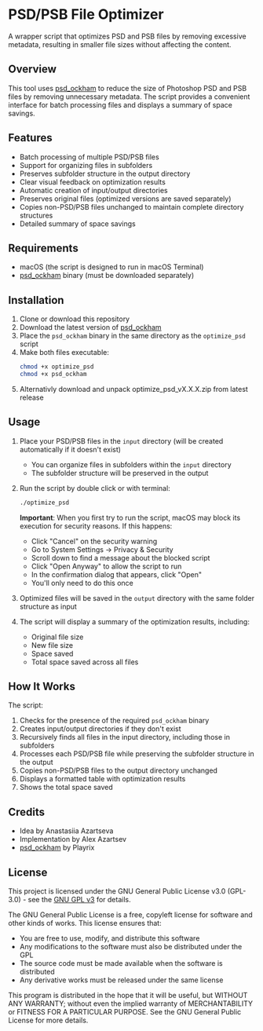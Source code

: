 # PSD/PSB File Optimizer

A wrapper script that optimizes PSD and PSB files by removing excessive metadata, resulting in smaller file sizes without affecting the content.

## Overview

This tool uses [psd_ockham](https://github.com/Playrix/psd_ockham) to reduce the size of Photoshop PSD and PSB files by removing unnecessary metadata. The script provides a convenient interface for batch processing files and displays a summary of space savings.

## Features

- Batch processing of multiple PSD/PSB files
- Support for organizing files in subfolders
- Preserves subfolder structure in the output directory
- Clear visual feedback on optimization results
- Automatic creation of input/output directories
- Preserves original files (optimized versions are saved separately)
- Copies non-PSD/PSB files unchanged to maintain complete directory structures
- Detailed summary of space savings

## Requirements

- macOS (the script is designed to run in macOS Terminal)
- [psd_ockham](https://github.com/Playrix/psd_ockham/releases) binary (must be downloaded separately)

## Installation

1. Clone or download this repository
2. Download the latest version of [psd_ockham](https://github.com/Playrix/psd_ockham/releases)
3. Place the `psd_ockham` binary in the same directory as the `optimize_psd` script
4. Make both files executable:
   ```bash
   chmod +x optimize_psd
   chmod +x psd_ockham
   ```
5. Alternativly download and unpack optimize_psd_vX.X.X.zip from latest release

## Usage

1. Place your PSD/PSB files in the `input` directory (will be created automatically if it doesn't exist)
   - You can organize files in subfolders within the `input` directory
   - The subfolder structure will be preserved in the output
2. Run the script by double click or with terminal:
   ```bash
   ./optimize_psd
   ```
   **Important**: When you first try to run the script, macOS may block its execution for security reasons. If this happens:
   - Click "Cancel" on the security warning
   - Go to System Settings → Privacy & Security
   - Scroll down to find a message about the blocked script
   - Click "Open Anyway" to allow the script to run
   - In the confirmation dialog that appears, click "Open"
   - You'll only need to do this once

3. Optimized files will be saved in the `output` directory with the same folder structure as input
4. The script will display a summary of the optimization results, including:
   - Original file size
   - New file size
   - Space saved
   - Total space saved across all files

## How It Works

The script:
1. Checks for the presence of the required `psd_ockham` binary
2. Creates input/output directories if they don't exist
3. Recursively finds all files in the input directory, including those in subfolders
4. Processes each PSD/PSB file while preserving the subfolder structure in the output
5. Copies non-PSD/PSB files to the output directory unchanged
6. Displays a formatted table with optimization results
7. Shows the total space saved

## Credits

- Idea by Anastasiia Azartseva
- Implementation by Alex Azartsev
- [psd_ockham](https://github.com/Playrix/psd_ockham) by Playrix

## License

This project is licensed under the GNU General Public License v3.0 (GPL-3.0) - see the [GNU GPL v3](https://www.gnu.org/licenses/gpl-3.0.en.html) for details.

The GNU General Public License is a free, copyleft license for software and other kinds of works. This license ensures that:

- You are free to use, modify, and distribute this software
- Any modifications to the software must also be distributed under the GPL
- The source code must be made available when the software is distributed
- Any derivative works must be released under the same license

This program is distributed in the hope that it will be useful, but WITHOUT ANY WARRANTY; without even the implied warranty of MERCHANTABILITY or FITNESS FOR A PARTICULAR PURPOSE. See the GNU General Public License for more details.
